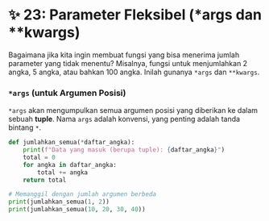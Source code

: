 # ✨ 23: Parameter Fleksibel (\*args dan \*\*kwargs)

Bagaimana jika kita ingin membuat fungsi yang bisa menerima jumlah parameter yang tidak menentu? Misalnya, fungsi untuk menjumlahkan 2 angka, 5 angka, atau bahkan 100 angka. Inilah gunanya `*args` dan `**kwargs`.

### `*args` (untuk Argumen Posisi)

`*args` akan mengumpulkan semua argumen posisi yang diberikan ke dalam sebuah **tuple**. Nama `args` adalah konvensi, yang penting adalah tanda bintang `*`.

```python
def jumlahkan_semua(*daftar_angka):
    print(f"Data yang masuk (berupa tuple): {daftar_angka}")
    total = 0
    for angka in daftar_angka:
        total += angka
    return total

# Memanggil dengan jumlah argumen berbeda
print(jumlahkan_semua(1, 2))
print(jumlahkan_semua(10, 20, 30, 40))
```
